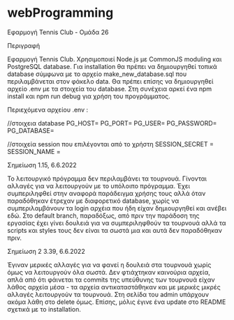 # webProgramming

Εφαρμογή Tennis Club - Ομάδα 26

Περιγραφή 

Εφαρμογή Tennis Club. 
Χρησιμοποιεί Node.js με CommonJS moduling και PostgreSQL database. 
Για installation θα πρέπει να δημιουργηθεί τοπικά database σύμφωνα με το αρχείο make_new_database.sql που περιλαμβάνεται στον φάκελο data. Θα πρέπει επίσης να 
δημιουργηθεί αρχείο .env με τα στοιχεία του database. Στη συνέχεια αρκεί ένα npm install και npm run debug για χρήση του προγράμματος. 

Περιεχόμενα αρχείου .env : 

//στοιχεια database 
PG_HOST= 
PG_PORT= 
PG_USER= 
PG_PASSWORD= 
PG_DATABASE= 

//στοιχεία session που επιλέγονται από το χρήστη
SESSION_SECRET = 
SESSION_NAME = 

Σημείωση 
1.15, 6.6.2022 

Το λειτουργικό πρόγραμμα δεν περιλαμβάνει τα τουρνουά. Γίνονται αλλαγές για να λειτουργούν με το υπόλοιπο πρόγραμμα. Έχει συμπεριληφθεί στην αναφορά 
παράδειγμα χρήσης τους αλλά όταν παραδόθηκαν έτρεχαν με διαφορετικό database, χωρίς να συμπεριλαμβάνουν τα login αρχέια που ήδη είχαν δημιουργηθεί και ανέβει 
εδώ. Στο default branch, παραδόξως, από πριν την παράδοση της εργασίας έχει γίνει δουλειά για να συμπεριληφθούν τα τουρνουά αλλά 
τα scripts και styles τους δεν είναι τα σωστά μια και αυτά δεν παραδόθηκαν πριν. 

Σημείωση 2 
3.39, 6.6.2022

Έγιναν μερικές αλλαγές για να φανεί η δουλειά στα τουρνουά χωρίς όμως να λειτουργούν όλα σωστά. Δεν φτιάχτηκαν καινούρια αρχεία, απλά από ότι φάινεται τα 
commits της υπεύθυνης των τουρνουά είχαν λάθος αρχεία μέσα - τα αρχεία αντικαταστάθηκαν και με μερικές μικρές αλλαγές λειτουργούν τα τουρνουά. Στη σελίδα 
του admin υπάρχουν ακόμα λάθη στο delete όμως. Επίσης, μόλις έγινε ένα update στο README σχετικά με το installation. 
